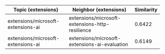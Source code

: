 | Topic (extensions) | Neighbor (extensions) | Similarity |
|-------------|-------------------|------------|
| extensions/microsoft-extensions-ai | extensions/microsoft-extensions-http-resilience | 0.6422 |
| extensions/microsoft-extensions-ai | extensions/microsoft-extensions-ai-evaluation | 0.6149 |
